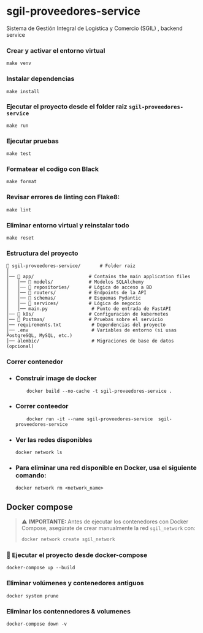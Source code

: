 # sgil-proveedores-service
Sistema de Gestión Integral de Logística y Comercio (SGIL) , backend service


### Crear y activar el entorno virtual
```
make venv
```

### Instalar dependencias

```
make install
```

### Ejecutar el proyecto desde el folder raiz `sgil-proveedores-service`
```
make run
```

### Ejecutar pruebas
```
make test
```

### Formatear el codigo con Black
```
make format
```

### Revisar errores de linting con Flake8:
```
make lint
```

### Eliminar entorno virtual y reinstalar todo 
```
make reset
```

### Estructura del proyecto


```
📂 sgil-proveedores-service/       # Folder raiz
│
│── 📂 app/                    # Contains the main application files
│   │── 📂 models/             # Modelos SQLAlchemy
│   │── 📂 repositories/       # Lógica de acceso a BD
│   │── 📂 routers/            # Endpoints de la API
│   │── 📂 schemas/            # Esquemas Pydantic
│   │── 📂 services/           # Lógica de negocio
│   │── main.py                # Punto de entrada de FastAPI
│── 📂 k8s/                    # Configuración de kubernetes
│── 📂 Postman/                # Pruebas sobre el servicio
│── requirements.txt           # Dependencias del proyecto
│── .env                       # Variables de entorno (si usas PostgreSQL, MySQL, etc.)
│── alembic/                   # Migraciones de base de datos (opcional)
```


### Correr contenedor
 - ### Construir image de docker
    ```
        docker build --no-cache -t sgil-proveedores-service .
    ```

 - ### Correr conteedor
    ```
        docker run -it --name sgil-proveedores-service  sgil-proveedores-service
    ```

 - ### Ver las redes disponibles
    ```
    docker network ls
    ```

 - ### Para eliminar una red disponible en Docker, usa el siguiente comando:
    ```
    docker network rm <network_name>
    ```

## Docker compose

> ⚠️ **IMPORTANTE:** Antes de ejecutar los contenedores con Docker Compose, asegúrate de crear manualmente la red `sgil_network` con:
> 
> ```sh
> docker network create sgil_network
> ```

### 🚀 Ejecutar el proyecto desde docker-compose
```
docker-compose up --build
```

### Eliminar volúmenes y contenedores antiguos 
```
docker system prune
```

### Eliminar los contennedores & volumenes
```
docker-compose down -v
```
